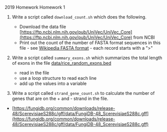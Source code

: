 2019 Homework Homework 1

1. Write a script called `download_count.sh` which does the following.
   * Download the data file [https://ftp.ncbi.nlm.nih.gov/pub/UniVec/UniVec_Core](https://ftp.ncbi.nlm.nih.gov/pub/UniVec/UniVec_Core) from NCBI
   * Print out the count of the number of FASTA format sequences in this file - see [Wikipedia FASTA format](https://en.wikipedia.org/wiki/FASTA_format) - each record starts with a ">"

2. Write a script called `summary_exons.sh` which summarizes the total length of exons in the file [data/rice_random_exons.bed](https://raw.githubusercontent.com/biodataprog/GEN220_data/main/data/rice_random_exons.bed)
   * read in the file
   * use a loop structure to read each line
   * add up the values into a variable

3. Write a script called `strand_gene_count.sh` to calculate the number of genes that are on the + and - strand in the file.
  * [https://fungidb.org/common/downloads/release-48/ScerevisiaeS288c/gff/data/FungiDB-48_ScerevisiaeS288c.gff](https://fungidb.org/common/downloads/release-48/ScerevisiaeS288c/gff/data/FungiDB-48_ScerevisiaeS288c.gff)
